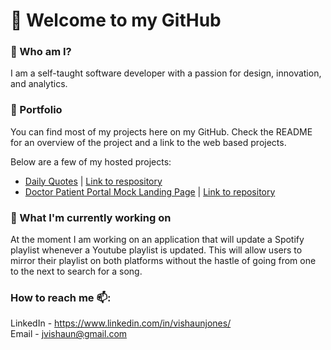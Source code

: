 # 👋 Welcome to my GitHub 

### 🤔 Who am I? 

I am a self-taught software developer with a passion for design, innovation, and analytics.

### 📁 Portfolio 

You can find most of my projects here on my GitHub. Check the README for an overview of the project and a link to the web based projects. 

Below are a few of my hosted projects:
* [Daily Quotes](https://dailyquotes-production.up.railway.app/) | [Link to respository](https://github.com/vishaunj/DailyQuotes)
* [Doctor Patient Portal Mock Landing Page](https://vishaunj.github.io/mocklandingpage/) | [Link to repository](https://github.com/vishaunj/mocklandingpage)

### 🔭 What I'm currently working on

At the moment I am working on an application that will update a Spotify playlist whenever a Youtube playlist is updated. This will allow users to mirror their playlist on both platforms without the hastle of going from one to the next to search for a song.


### How to reach me 📫:

LinkedIn - https://www.linkedin.com/in/vishaunjones/
<br />Email - jvishaun@gmail.com
<!--
**vishaunj/vishaunj** is a ✨ _special_ ✨ repository because its `README.md` (this file) appears on your GitHub profile.

Here are some ideas to get you started:

- 🔭 I’m currently working on ...
- 🌱 I’m currently learning ...
- 👯 I’m looking to collaborate on ...
- 🤔 I’m looking for help with ...
- 💬 Ask me about ...
- 📫 How to reach me: ...
- 😄 Pronouns: ...
- ⚡ Fun fact: ...
-->
